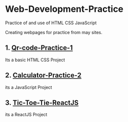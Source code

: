 # Web-Development-Practice
Practice of and use of HTML CSS JavaScript

Creating webpages for practice from may sites.
<h2>1. <a href="https://github.com/Sai-Chakradhar-Mahendrakar/Qr-code-Practice-1">Qr-code-Practice-1</a></h2>
<p>Its a basic HTML CSS Project</p>
<h2>2. <a href="https://sai-chakradhar-mahendrakar.github.io/Calculator-Practice-2">Calculator-Practice-2</a></h2>
<p>its a JavaScript Project</p>
<h2>3. <a href="https://github.com/Sai-Chakradhar-Mahendrakar/Tic-Toe-Tie-ReactJS">Tic-Toe-Tie-ReactJS</a></h2>
<p>its a ReactJS Project</p>
